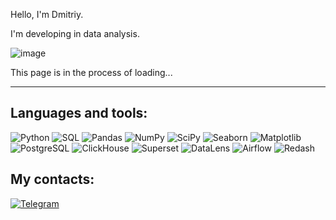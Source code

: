 

Hello, I'm Dmitriy.

I'm developing in data analysis.


![image](https://user-images.githubusercontent.com/118052952/236897655-1d50a887-968a-41a6-a8b1-2622a34f83f4.png)




This page is in the process of loading...

-----------

Languages and tools: 
--------
![Python](https://img.shields.io/badge/-Python-blue)
![SQL](https://img.shields.io/badge/-SQL-blue)
![Pandas](https://img.shields.io/badge/-Pandas-blue)
![NumPy](https://img.shields.io/badge/-NumPy-blue)
![SciPy](https://img.shields.io/badge/-SciPy-blue)
![Seaborn](https://img.shields.io/badge/-Seaborn-blue)
![Matplotlib](https://img.shields.io/badge/-Matplotlib-blue)
![PostgreSQL](https://img.shields.io/badge/-PostgreSQL-blue)
![ClickHouse](https://img.shields.io/badge/-ClickHouse-blue)
![Superset](https://img.shields.io/badge/-Superset-blue)
![DataLens](https://img.shields.io/badge/-DataLens-blue)
![Airflow](https://img.shields.io/badge/-Airflow-blue)
![Redash](https://img.shields.io/badge/-Redash-blue)



My contacts:
--------
[![Telegram](https://img.shields.io/badge/Telegram-blue)](https://t.me/dmitriyarusov)

